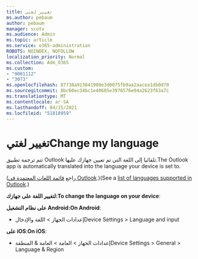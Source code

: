```yaml
---
title: تغيير لغتي
ms.author: pebaum
author: pebaum
manager: scotv
ms.audience: Admin
ms.topic: article
ms.service: o365-administration
ROBOTS: NOINDEX, NOFOLLOW
localization_priority: Normal
ms.collection: Adm_O365
ms.custom:
- "9001112"
- "3073"
ms.openlocfilehash: 87738a913841908e3d0075fb9aa2aacea1db0d70
ms.sourcegitcommit: 8bc60ec34bc1e40685e3976576e04a2623f63a7c
ms.translationtype: MT
ms.contentlocale: ar-SA
ms.lasthandoff: 04/15/2021
ms.locfileid: "51818959"
---
```

# <a name="change-my-language"></a><span data-ttu-id="13a54-102">تغيير لغتي</span><span class="sxs-lookup"><span data-stu-id="13a54-102">Change my language</span></span>

<span data-ttu-id="13a54-103">تتم ترجمة تطبيق Outlook تلقائيا إلى اللغة التي تم تعيين جهازك عليها.</span><span class="sxs-lookup"><span data-stu-id="13a54-103">The Outlook app is automatically translated into the language your device is set to.</span></span> 

<span data-ttu-id="13a54-104">(راجع [قائمة اللغات المعتمدة في Outlook](https://acompli.helpshift.com/a/outlook/?s=general-questions&f=in-which-languages-is-your-app-translated).)</span><span class="sxs-lookup"><span data-stu-id="13a54-104">(See a [list of languages supported in Outlook](https://acompli.helpshift.com/a/outlook/?s=general-questions&f=in-which-languages-is-your-app-translated).)</span></span> 

<span data-ttu-id="13a54-105">**لتغيير اللغة على جهازك:**</span><span class="sxs-lookup"><span data-stu-id="13a54-105">**To change the language on your device**:</span></span> 

<span data-ttu-id="13a54-106">**على نظام التشغيل Android:**</span><span class="sxs-lookup"><span data-stu-id="13a54-106">**On Android**:</span></span> 

- <span data-ttu-id="13a54-107">إعدادات الجهاز > اللغة والإدخال</span><span class="sxs-lookup"><span data-stu-id="13a54-107">Device Settings > Language and input</span></span> 

<span data-ttu-id="13a54-108">**على iOS**:</span><span class="sxs-lookup"><span data-stu-id="13a54-108">**On iOS**:</span></span> 

- <span data-ttu-id="13a54-109">إعدادات الجهاز > العامة > العامة & المنطقة</span><span class="sxs-lookup"><span data-stu-id="13a54-109">Device Settings > General > Language & Region</span></span> 

